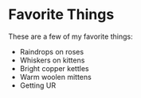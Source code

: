 # Favorite Things

These are a few of my favorite things:

- Raindrops on roses
- Whiskers on kittens
- Bright copper kettles
- Warm woolen mittens
- Getting UR
